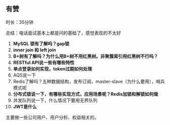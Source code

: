 ## 有赞

时长：35分钟

总结：电话面试基本上都是问的基础了，感觉表现的不太好

1. **MySQL 锁有了解吗？gap锁**
2. **inner join 和 left join**
3. **B+树有了解吗？为什么用B+树不用红黑树。非聚簇索引用红黑树不行吗？**
4. **RESTful API说一些有哪些特性**
5. **单点登录如何实现，token过期如何处理**
6. AQS说一下
7. Redis了解吗？五种数据结构，发布订阅，master-slave（为什么要用），哨兵模式呢
8. **分布式锁说一下，有哪些实现方式，应用场景呢？Redis加锁和解锁如何做**
9. 并发队列说一下，什么情况下要用无界队列
10. **JWT是什么**



主要做一些公司用户、用户分析、权益相关的。